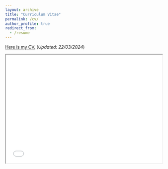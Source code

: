 ```yaml
---
layout: archive
title: "Curriculum Vitae"
permalink: /cv/
author_profile: true
redirect_from:
  - /resume
---
```

[Here is my CV.](/files/resume1.pdf)  (*Updated: 22/03/2024*)<br />


<iframe src="/files/resume1.pdf" width="100%" height="350px">
  <p>Sorry, your browser doesn't support embedded PDFs. You can <a href="resume1.pdf">download the PDF file</a> instead.</p>
</iframe>




